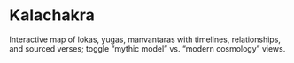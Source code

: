 # Kalachakra
Interactive map of lokas, yugas, manvantaras with timelines, relationships, and sourced verses; toggle “mythic model” vs. “modern cosmology” views.
